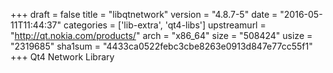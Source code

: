 +++
draft = false
title = "libqtnetwork"
version = "4.8.7-5"
date = "2016-05-11T11:44:37"
categories = ['lib-extra', 'qt4-libs']
upstreamurl = "http://qt.nokia.com/products/"
arch = "x86_64"
size = "508424"
usize = "2319685"
sha1sum = "4433ca0522febc3cbe8263e0913d847e77cc55f1"
+++
Qt4 Network Library